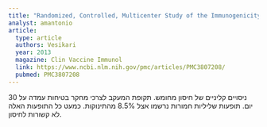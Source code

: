 ```yaml
---
title: "Randomized, Controlled, Multicenter Study of the Immunogenicity and Safety of a Fully Liquid Combination Diphtheria-Tetanus Toxoid-Five-Component Acellular Pertussis (DTaP5), Inactivated Poliovirus (IPV), and Haemophilus influenzae Type b (Hib) Vaccine Compared with a DTaP3-IPV/Hib Vaccine Administered at 3, 5, and 12 Months of Age"
analyst: amantonio
article:
  type: article
  authors: Vesikari
  year: 2013
  magazine: Clin Vaccine Immunol
  link: https://www.ncbi.nlm.nih.gov/pmc/articles/PMC3807208/
  pubmed: PMC3807208
---
```


ניסויים קליניים של חיסון מחומש.
תקופת המעקב לצרכי מחקר בטיחות עמדה על 30 יום.
תופעות שליליות חמורות נרשמו אצל 8.5% מהתינוקות. כמעט כל התופעות האלה לא קשורות לחיסון.
